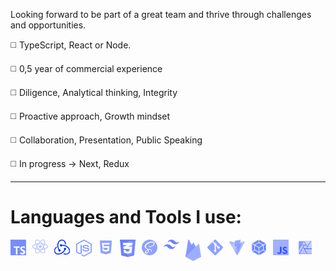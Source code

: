 Looking forward to be part of a great team and thrive through challenges and opportunities.

◻️ TypeScript, React or Node.

◻️ 0,5 year of commercial experience

◻️ Diligence, Analytical thinking, Integrity

◻️ Proactive approach, Growth mindset

◻️ Collaboration, Presentation, Public Speaking

◻️ In progress -> Next, Redux


---
<h1> Languages and Tools I use:</h1>
<p style="display:block;">
                <img alt="JavaScript" style="padding-right:10px;" width="25px" src="img/JS.jpg">
  <img  alt="JavaScript" align="left" style="padding-right:10px;" width="25px" src="img/TS.jpg">
                <img  alt="React" align="left" style="padding-right:10px;" width="25px" src="img/React.png" >
   <img  alt="JavaScript" align="left" style="padding-right:10px;" width="25px" src="img/Redux.png">
<img  alt="JavaScript" align="left" style="padding-right:10px;" width="25px" src="img/NodeJS.png">
                <img  alt="HTML5" align="left" style="padding-right:10px;" width="25px" src="img/HTML5.png" >
                <img  alt="CSS3" align="left" style="padding-right:10px;" width="25px" src="img/CSS3.png">
                <img  alt="SASS" align="left" style="padding-right:10px;" width="25px" src="img/SASS.png">
                <img  alt="TailwindCSS" align="left" style="padding-right:10px;" width="25px" src="img/TailwindCSS.png">
                <img  alt="Firebase" align="left" style="padding-right:10px;" width="25px" src="img/Firebase.png">
                <img  alt="GIT" align="left" style="padding-right:10px;" width="25px" src="img/GIT.png">
                <img  alt="Vite" align="left" style="padding-right:10px;" width="25px" src="img/Vite.png">
                <img  alt="WebPack" align="left" style="padding-right:10px;" width="25px" src="img/WebPack.png">
                <img  alt="Affinity" style="padding-right:10px;" width="25px" src="img/Affinity.png">
</p>
<!-- [![Top Langs](https://github-readme-stats.vercel.app/api/top-langs/?username=KrzysztofPardel&hide_progress=true)](https://github.com/anuraghazra/github-readme-stats) -->
